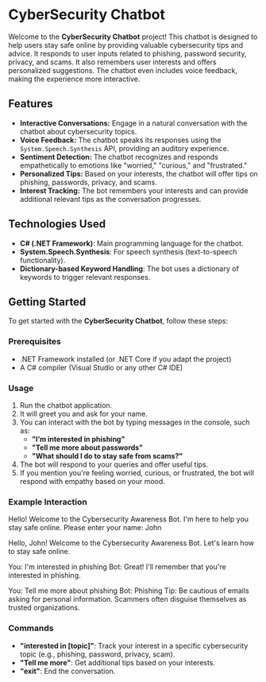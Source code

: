 # CyberSecurity Chatbot

Welcome to the **CyberSecurity Chatbot** project! This chatbot is designed to help users stay safe online by providing valuable cybersecurity tips and advice. It responds to user inputs related to phishing, password security, privacy, and scams. It also remembers user interests and offers personalized suggestions. The chatbot even includes voice feedback, making the experience more interactive.

## Features

- **Interactive Conversations:** Engage in a natural conversation with the chatbot about cybersecurity topics.
- **Voice Feedback:** The chatbot speaks its responses using the `System.Speech.Synthesis` API, providing an auditory experience.
- **Sentiment Detection:** The chatbot recognizes and responds empathetically to emotions like "worried," "curious," and "frustrated."
- **Personalized Tips:** Based on your interests, the chatbot will offer tips on phishing, passwords, privacy, and scams.
- **Interest Tracking:** The bot remembers your interests and can provide additional relevant tips as the conversation progresses.

## Technologies Used

- **C# (.NET Framework)**: Main programming language for the chatbot.
- **System.Speech.Synthesis**: For speech synthesis (text-to-speech functionality).
- **Dictionary-based Keyword Handling**: The bot uses a dictionary of keywords to trigger relevant responses.

## Getting Started

To get started with the **CyberSecurity Chatbot**, follow these steps:

### Prerequisites

- .NET Framework installed (or .NET Core if you adapt the project)
- A C# compiler (Visual Studio or any other C# IDE)

### Usage

1. Run the chatbot application.
2. It will greet you and ask for your name.
3. You can interact with the bot by typing messages in the console, such as:
   - **"I’m interested in phishing"**
   - **"Tell me more about passwords"**
   - **"What should I do to stay safe from scams?"**
4. The bot will respond to your queries and offer useful tips.
5. If you mention you're feeling worried, curious, or frustrated, the bot will respond with empathy based on your mood.

### Example Interaction
Hello! Welcome to the Cybersecurity Awareness Bot. I'm here to help you stay safe online.
Please enter your name: John

Hello, John! Welcome to the Cybersecurity Awareness Bot. Let's learn how to stay safe online.

You: I'm interested in phishing
Bot: Great! I'll remember that you're interested in phishing.

You: Tell me more about phishing
Bot: Phishing Tip: Be cautious of emails asking for personal information. Scammers often disguise themselves as trusted organizations.

### Commands

- **"interested in [topic]"**: Track your interest in a specific cybersecurity topic (e.g., phishing, password, privacy, scam).
- **"Tell me more"**: Get additional tips based on your interests.
- **"exit"**: End the conversation.


